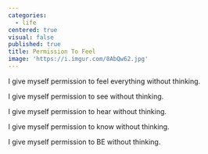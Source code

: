 ```yaml
---
categories:
  - life
centered: true
visual: false
published: true
title: Permission To Feel
image: 'https://i.imgur.com/8AbQw62.jpg'
---
```

I give myself permission
to feel everything
without thinking.

I give myself permission 
to see 
without thinking.

I give myself permission 
to hear 
without thinking.

I give myself permission 
to know
without thinking.

I give myself permission 
to BE 
without thinking.
